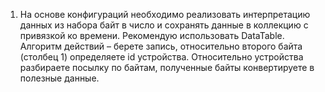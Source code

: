 1.	На основе конфигураций необходимо реализовать интерпретацию данных из набора байт в число и сохранять данные в коллекцию с привязкой ко времени. Рекомендую использовать DataTable.
Алгоритм действий – берете запись, относительно второго байта (столбец 1) определяете id устройства. Относительно устройства разбираете посылку по байтам, полученные байты конвертируете в полезные данные.
